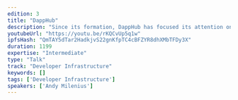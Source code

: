 ```yaml
---
edition: 3
title: "DappHub"
description: "Since its formation, DappHub has focused its attention on making blockchain development an ergonomic and efficient experience. We built our reputation on this topic by first creating a popular Ethereum development tool called Dapple. In the last year, our research has begun to produce significant results. This talk will be about the different tools that DappHub has created to add usability to the Ethereum blockchain."
youtubeUrl: "https://youtu.be/rKQCvUp5q1w"
ipfsHash: "QmTAY5dTar2HadkjvS22gnKfpTC4cBFZYR8dhXMbTFDy3X"
duration: 1199
expertise: "Intermediate"
type: "Talk"
track: "Developer Infrastructure"
keywords: []
tags: ['Developer Infrastructure']
speakers: ['Andy Milenius']
---
```

